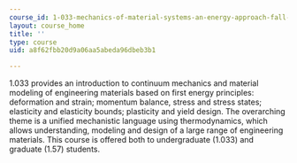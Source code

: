 ```yaml
---
course_id: 1-033-mechanics-of-material-systems-an-energy-approach-fall-2003
layout: course_home
title: ''
type: course
uid: a8f62fbb20d9a06aa5abeda96dbeb3b1

---
```

1.033 provides an introduction to continuum mechanics and material modeling of engineering materials based on first energy principles: deformation and strain; momentum balance, stress and stress states; elasticity and elasticity bounds; plasticity and yield design. The overarching theme is a unified mechanistic language using thermodynamics, which allows understanding, modeling and design of a large range of engineering materials. This course is offered both to undergraduate (1.033) and graduate (1.57) students.
